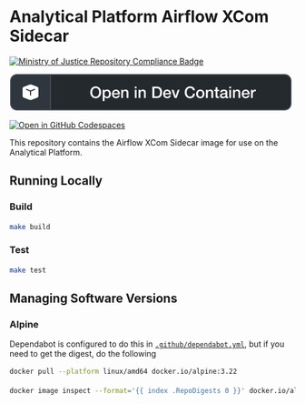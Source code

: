 # Analytical Platform Airflow XCom Sidecar

[![Ministry of Justice Repository Compliance Badge](https://github-community.service.justice.gov.uk/repository-standards/api/analytical-platform-airflow-xcom-sidecar/badge)](https://github-community.service.justice.gov.uk/repository-standards/analytical-platform-airflow-xcom-sidecar)

[![Open in Dev Container](https://raw.githubusercontent.com/ministryofjustice/.devcontainer/refs/heads/main/contrib/badge.svg)](https://vscode.dev/redirect?url=vscode://ms-vscode-remote.remote-containers/cloneInVolume?url=https://github.com/ministryofjustice/analytical-platform-airflow-xcom-sidecar)

[![Open in GitHub Codespaces](https://github.com/codespaces/badge.svg)](https://codespaces.new/ministryofjustice/analytical-platform-airflow-xcom-sidecar)

This repository contains the Airflow XCom Sidecar image for use on the Analytical Platform.

## Running Locally

### Build

```bash
make build
```

### Test

```bash
make test
```

## Managing Software Versions

### Alpine

Dependabot is configured to do this in [`.github/dependabot.yml`](.github/dependabot.yml), but if you need to get the digest, do the following

```bash
docker pull --platform linux/amd64 docker.io/alpine:3.22

docker image inspect --format='{{ index .RepoDigests 0 }}' docker.io/alpine:3.22
```
